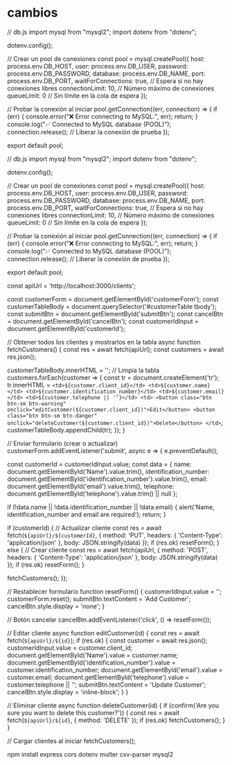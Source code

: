 # cambios

// db.js
import mysql from "mysql2";
import dotenv from "dotenv";

dotenv.config();

// Crear un pool de conexiones
const pool = mysql.createPool({
    host: process.env.DB_HOST,
    user: process.env.DB_USER,
    password: process.env.DB_PASSWORD,
    database: process.env.DB_NAME,
    port: process.env.DB_PORT,
    waitForConnections: true, // Espera si no hay conexiones libres
    connectionLimit: 10,      // Número máximo de conexiones
    queueLimit: 0              // Sin límite en la cola de espera
});

// Probar la conexión al iniciar
pool.getConnection((err, connection) => {
    if (err) {
        console.error("❌ Error connecting to MySQL:", err);
        return;
    }
    console.log("✅ Connected to MySQL database (POOL)");
    connection.release(); // Liberar la conexión de prueba
});

export default pool;




// db.js
import mysql from "mysql2";
import dotenv from "dotenv";

dotenv.config();

// Crear un pool de conexiones
const pool = mysql.createPool({
    host: process.env.DB_HOST,
    user: process.env.DB_USER,
    password: process.env.DB_PASSWORD,
    database: process.env.DB_NAME,
    port: process.env.DB_PORT,
    waitForConnections: true, // Espera si no hay conexiones libres
    connectionLimit: 10,      // Número máximo de conexiones
    queueLimit: 0              // Sin límite en la cola de espera
});

// Probar la conexión al iniciar
pool.getConnection((err, connection) => {
    if (err) {
        console.error("❌ Error connecting to MySQL:", err);
        return;
    }
    console.log("✅ Connected to MySQL database (POOL)");
    connection.release(); // Liberar la conexión de prueba
});

export default pool;



const apiUrl = 'http://localhost:3000/clients';

const customerForm = document.getElementById('customerForm');
const customerTableBody = document.querySelector('#customerTable tbody');
const submitBtn = document.getElementById('submitBtn');
const cancelBtn = document.getElementById('cancelBtn');
const customerIdInput = document.getElementById('customerId');

// Obtener todos los clientes y mostrarlos en la tabla
async function fetchCustomers() {
  const res = await fetch(apiUrl);
  const customers = await res.json();

  customerTableBody.innerHTML = ''; // Limpia la tabla
  customers.forEach(customer => {
    const tr = document.createElement('tr');
    tr.innerHTML = `
      <td>${customer.client_id}</td>
      <td>${customer.name}</td>
      <td>${customer.identification_number}</td>
      <td>${customer.email}</td>
      <td>${customer.telephone || ''}</td>
      <td>
        <button class="btn btn-sm btn-warning" onclick="editCustomer(${customer.client_id})">Edit</button>
        <button class="btn btn-sm btn-danger" onclick="deleteCustomer(${customer.client_id})">Delete</button>
      </td>
    `;
    customerTableBody.appendChild(tr);
  });
}

// Enviar formulario (crear o actualizar)
customerForm.addEventListener('submit', async e => {
  e.preventDefault();

  const customerId = customerIdInput.value;
  const data = {
    name: document.getElementById('Name').value.trim(),
    identification_number: document.getElementById('identification_number').value.trim(),
    email: document.getElementById('email').value.trim(),
    telephone: document.getElementById('telephone').value.trim() || null
  };

  if (!data.name || !data.identification_number || !data.email) {
    alert('Name, identification_number and email are required');
    return;
  }

  if (customerId) {
    // Actualizar cliente
    const res = await fetch(`${apiUrl}/${customerId}`, {
      method: 'PUT',
      headers: { 'Content-Type': 'application/json' },
      body: JSON.stringify(data)
    });
    if (res.ok) resetForm();
  } else {
    // Crear cliente
    const res = await fetch(apiUrl, {
      method: 'POST',
      headers: { 'Content-Type': 'application/json' },
      body: JSON.stringify(data)
    });
    if (res.ok) resetForm();
  }

  fetchCustomers();
});

// Restablecer formulario
function resetForm() {
  customerIdInput.value = '';
  customerForm.reset();
  submitBtn.textContent = 'Add Customer';
  cancelBtn.style.display = 'none';
}

// Botón cancelar
cancelBtn.addEventListener('click', () => resetForm());

// Editar cliente
async function editCustomer(id) {
  const res = await fetch(`${apiUrl}/${id}`);
  if (res.ok) {
    const customer = await res.json();
    customerIdInput.value = customer.client_id;
    document.getElementById('Name').value = customer.name;
    document.getElementById('identification_number').value = customer.identification_number;
    document.getElementById('email').value = customer.email;
    document.getElementById('telephone').value = customer.telephone || '';
    submitBtn.textContent = 'Update Customer';
    cancelBtn.style.display = 'inline-block';
  }
}

// Eliminar cliente
async function deleteCustomer(id) {
  if (confirm('Are you sure you want to delete this customer?')) {
    const res = await fetch(`${apiUrl}/${id}`, { method: 'DELETE' });
    if (res.ok) fetchCustomers();
  }
}

// Cargar clientes al iniciar
fetchCustomers();


npm install express cors dotenv multer csv-parser mysql2






